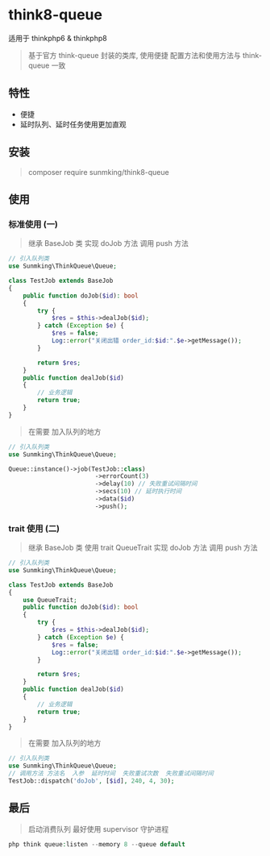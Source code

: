 # think8-queue

适用于 thinkphp6 & thinkphp8

> 基于官方 think-queue 封装的类库, 使用便捷
> 配置方法和使用方法与 think-queue 一致

## 特性

- 便捷
- 延时队列、延时任务使用更加直观


## 安装
> composer require sunmking/think8-queue

## 使用

### 标准使用 (一)
> 继承 BaseJob 类
> 实现 doJob 方法
> 调用 push 方法

```php
// 引入队列类
use Sunmking\ThinkQueue\Queue;

class TestJob extends BaseJob
{
    public function doJob($id): bool
    {
        try {
            $res = $this->dealJob($id);
        } catch (Exception $e) {
            $res = false;
            Log::error("关闭出错 order_id:$id:".$e->getMessage());
        }

        return $res;
    }
    public function dealJob($id)
    {
        // 业务逻辑
        return true;
    }
}
```

> 在需要 加入队列的地方

```php
// 引入队列类
use Sunmking\ThinkQueue\Queue;

Queue::instance()->job(TestJob::class)
                        ->errorCount(3)
                        ->delay(10) // 失败重试间隔时间
                        ->secs(10) // 延时执行时间
                        ->data($id)
                        ->push();
```

### trait 使用 (二)
> 继承 BaseJob 类
> 使用 trait QueueTrait
> 实现 doJob 方法
> 调用 push 方法

```php
// 引入队列类
use Sunmking\ThinkQueue\Queue;

class TestJob extends BaseJob
{
    use QueueTrait;
    public function doJob($id): bool
    {
        try {
            $res = $this->dealJob($id);
        } catch (Exception $e) {
            $res = false;
            Log::error("关闭出错 order_id:$id:".$e->getMessage());
        }

        return $res;
    }
    public function dealJob($id)
    {
        // 业务逻辑
        return true;
    }
}
```

> 在需要 加入队列的地方

```php
// 引入队列类
use Sunmking\ThinkQueue\Queue;
// 调用方法 方法名  入参  延时时间  失败重试次数  失败重试间隔时间
TestJob::dispatch('doJob', [$id], 240, 4, 30);
```

## 最后

> 启动消费队列 最好使用 supervisor 守护进程

```php
php think queue:listen --memory 8 --queue default
```
